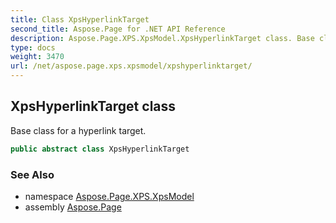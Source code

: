 ```yaml
---
title: Class XpsHyperlinkTarget
second_title: Aspose.Page for .NET API Reference
description: Aspose.Page.XPS.XpsModel.XpsHyperlinkTarget class. Base class for a hyperlink target
type: docs
weight: 3470
url: /net/aspose.page.xps.xpsmodel/xpshyperlinktarget/
---
```

## XpsHyperlinkTarget class

Base class for a hyperlink target.

```csharp
public abstract class XpsHyperlinkTarget
```

### See Also

* namespace [Aspose.Page.XPS.XpsModel](../../aspose.page.xps.xpsmodel/)
* assembly [Aspose.Page](../../)


